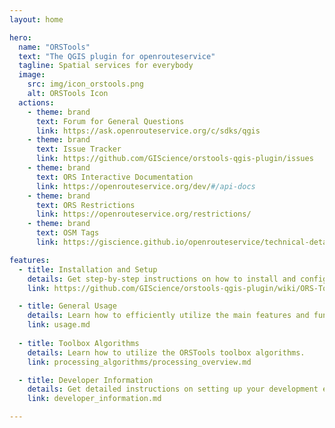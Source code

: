 ```yaml
---
layout: home

hero:
  name: "ORSTools"
  text: "The QGIS plugin for openrouteservice"
  tagline: Spatial services for everybody
  image:
    src: img/icon_orstools.png
    alt: ORSTools Icon
  actions:
    - theme: brand
      text: Forum for General Questions
      link: https://ask.openrouteservice.org/c/sdks/qgis
    - theme: brand
      text: Issue Tracker
      link: https://github.com/GIScience/orstools-qgis-plugin/issues
    - theme: brand
      text: ORS Interactive Documentation
      link: https://openrouteservice.org/dev/#/api-docs
    - theme: brand
      text: ORS Restrictions
      link: https://openrouteservice.org/restrictions/
    - theme: brand
      text: OSM Tags
      link: https://giscience.github.io/openrouteservice/technical-details/tag-filtering#tag-filtering

features:
  - title: Installation and Setup
    details: Get step-by-step instructions on how to install and configure the ORStools plugin within your QGIS environment.
    link: https://github.com/GIScience/orstools-qgis-plugin/wiki/ORS-Tools-Help

  - title: General Usage
    details: Learn how to efficiently utilize the main features and functionalities of the ORStools plugin to streamline your workflow within QGIS.
    link: usage.md
        
  - title: Toolbox Algorithms
    details: Learn how to utilize the ORSTools toolbox algorithms.
    link: processing_algorithms/processing_overview.md

  - title: Developer Information
    details: Get detailed instructions on setting up your development environment for ORStools QGIS plugin.
    link: developer_information.md

---
```


